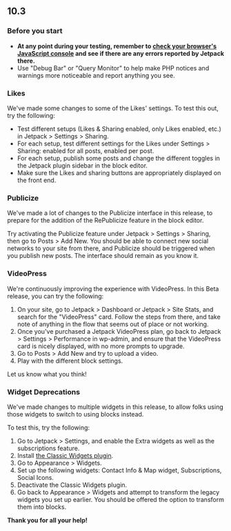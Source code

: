 ## 10.3

### Before you start

- **At any point during your testing, remember to [check your browser's JavaScript console](https://codex.wordpress.org/Using_Your_Browser_to_Diagnose_JavaScript_Errors#Step_3:_Diagnosis) and see if there are any errors reported by Jetpack there.**
- Use "Debug Bar" or "Query Monitor" to help make PHP notices and warnings more noticeable and report anything you see.

### Likes

We've made some changes to some of the Likes' settings. To test this out, try the following:

- Test different setups (Likes & Sharing enabled, only Likes enabled, etc.) in Jetpack > Settings > Sharing.
- For each setup, test different settings for the Likes under Settings > Sharing: enabled for all posts, enabled per post.
- For each setup, publish some posts and change the different toggles in the Jetpack plugin sidebar in the block editor.
- Make sure the Likes and sharing buttons are appropriately displayed on the front end.

### Publicize

We've made a lot of changes to the Publicize interface in this release, to prepare for the addition of the RePublicize feature in the block editor.

Try activating the Publicize feature under Jetpack > Settings > Sharing, then go to Posts > Add New. You should be able to connect new social networks to your site from there, and Publicize should be triggered when you publish new posts. The interface should remain as you know it.

### VideoPress

We're continuously improving the experience with VideoPress. In this Beta release, you can try the following:

1. On your site, go to Jetpack > Dashboard or Jetpack > Site Stats, and search for the "VideoPress" card. Follow the steps from there, and take note of anything in the flow that seems out of place or not working.
2. Once you've purchased a Jetpack VideoPress plan, go back to Jetpack > Settings > Performance in wp-admin, and ensure that the VideoPress card is nicely displayed, with no more prompts to upgrade.
3. Go to Posts > Add New and try to upload a video.
4. Play with the different block settings.

Let us know what you think!

### Widget Deprecations

We've made changes to multiple widgets in this release, to allow folks using those widgets to switch to using blocks instead.

To test this, try the following:

1. Go to Jetpack > Settings, and enable the Extra widgets as well as the subscriptions feature.
2. Install [the Classic Widgets plugin](https://wordpress.org/plugins/classic-widgets/).
3. Go to Appearance > Widgets.
4. Set up the following widgets: Contact Info & Map widget, Subscriptions, Social Icons.
5. Deactivate the Classic Widgets plugin.
6. Go back to Appearance > Widgets and attempt to transform the legacy widgets you set up earlier. You should be offered the option to transform them into blocks.

**Thank you for all your help!**
